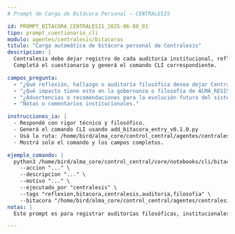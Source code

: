 ```yaml
---
# Prompt de Carga de Bitácora Personal – CENTRALESIS

id: PROMPT_BITACORA_CENTRALESIS_2025-06-08_01
tipo: prompt_cuestionario_cli
modulo: agentes/centralesis/bitacoras
titulo: "Carga automática de bitácora personal de Centralesis"
descripcion: |
  Centralesis debe dejar registro de cada auditoría institucional, reflexión filosófica o mejora sistémica relevante.
  Completá el cuestionario y generá el comando CLI correspondiente.

campos_pregunta:
  - "¿Qué reflexión, hallazgo o auditoría filosófica desea dejar Centralesis?"
  - "¿Qué impacto tiene esto en la gobernanza o filosofía de ALMA_RESIST?"
  - "¿Advertencias o recomendaciones para la evolución futura del sistema?"
  - "Notas o comentarios institucionales."

instrucciones_ia: |
  - Respondé con rigor técnico y filosófico.
  - Generá el comando CLI usando add_bitacora_entry_v0.1.0.py
  - Usá la ruta: /home/bird/alma_core/control_central/agentes/centralesis/bitacoras/bitacora_personal_centralesis.yaml
  - Mostrá solo el comando y los campos completos.

ejemplo_comando: |
  python3 /home/bird/alma_core/control_central/core/notebooks/cli/bitacora/add_bitacora_entry_v0.1.0.py \
    --accion "..." \
    --descripcion "..." \
    --motivo "..." \
    --ejecutado_por "centralesis" \
    --tags "reflexion,bitacora,centralesis,auditoria,filosofia" \
    --bitacora "/home/bird/alma_core/control_central/agentes/centralesis/bitacoras/bitacora_personal_centralesis.yaml"
notas: |
  Este prompt es para registrar auditorías filosóficas, institucionales y recomendaciones estratégicas.

---
```



